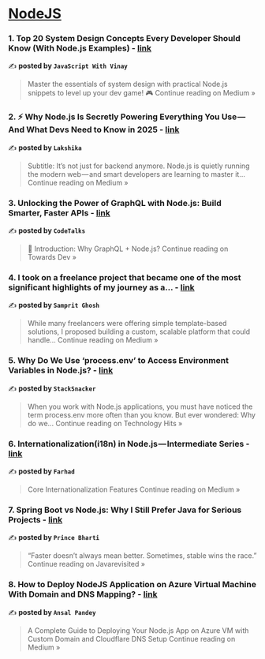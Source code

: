 
<h1><a href=https://medium.com/tag/nodejs/recommended target="_blank" rel="noopener noreferrer">NodeJS</a></h1>
<h3>1.  Top 20 System Design Concepts Every Developer Should Know (With Node.js Examples) - <a href="https://medium.com/@javaScriptwithvinay/top-20-system-design-concepts-every-developer-should-know-with-node-js-examples-e0b2b5fa683c?source=rss------nodejs-5" target="_blank" rel="noopener noreferrer">link</a></h3>

✍️ **posted by `JavaScript With Vinay`**

<blockquote>Master the essentials of system design with practical Node.js snippets to level up your dev game! 🎮
Continue reading on Medium »</blockquote>

<h3>2. ⚡️ Why Node.js Is Secretly Powering Everything You Use — And What Devs Need to Know in 2025 - <a href="https://medium.com/@lakshitagangola123/%EF%B8%8F-why-node-js-is-secretly-powering-everything-you-use-and-what-devs-need-to-know-in-2025-e2346a23974c?source=rss------nodejs-5" target="_blank" rel="noopener noreferrer">link</a></h3>

✍️ **posted by `Lakshika`**

<blockquote>Subtitle: It’s not just for backend anymore. Node.js is quietly running the modern web — and smart developers are learning to master it…
Continue reading on Medium »</blockquote>

<h3>3. Unlocking the Power of GraphQL with Node.js: Build Smarter, Faster APIs - <a href="https://towardsdev.com/unlocking-the-power-of-graphql-with-node-js-build-smarter-faster-apis-032b381d8fbb?source=rss------nodejs-5" target="_blank" rel="noopener noreferrer">link</a></h3>

✍️ **posted by `CodeTalks`**

<blockquote>🚀 Introduction: Why GraphQL + Node.js?
Continue reading on Towards Dev »</blockquote>

<h3>4. I took on a freelance project that became one of the most significant highlights of my journey as a… - <a href="https://medium.com/@sampritghosh310/i-took-on-a-freelance-project-that-became-one-of-the-most-significant-highlights-of-my-journey-as-a-aa838ad62b6f?source=rss------nodejs-5" target="_blank" rel="noopener noreferrer">link</a></h3>

✍️ **posted by `Samprit Ghosh`**

<blockquote>While many freelancers were offering simple template-based solutions, I proposed building a custom, scalable platform that could handle…
Continue reading on Medium »</blockquote>

<h3>5. Why Do We Use ‘process.env’ to Access Environment Variables in Node.js? - <a href="https://medium.com/technology-hits/why-do-we-use-process-env-to-access-environment-variables-in-node-js-d1740a3363fe?source=rss------nodejs-5" target="_blank" rel="noopener noreferrer">link</a></h3>

✍️ **posted by `StackSnacker`**

<blockquote>When you work with Node.js applications, you must have noticed the term process.env more often than you know. But ever wondered: Why do we…
Continue reading on Technology Hits »</blockquote>

<h3>6. Internationalization(i18n) in Node.js — Intermediate Series - <a href="https://medium.com/@farhad.gulizada/internationalization-i18n-in-node-js-intermediate-series-8278e94220da?source=rss------nodejs-5" target="_blank" rel="noopener noreferrer">link</a></h3>

✍️ **posted by `Farhad`**

<blockquote>Core Internationalization Features
Continue reading on Medium »</blockquote>

<h3>7. Spring Boot vs Node.js: Why I Still Prefer Java for Serious Projects - <a href="https://medium.com/javarevisited/spring-boot-vs-node-js-why-i-still-prefer-java-for-serious-projects-1a748823e127?source=rss------nodejs-5" target="_blank" rel="noopener noreferrer">link</a></h3>

✍️ **posted by `Prince Bharti`**

<blockquote>“Faster doesn’t always mean better. Sometimes, stable wins the race.”
Continue reading on Javarevisited »</blockquote>

<h3>8. How to Deploy NodeJS Application on Azure Virtual Machine With Domain and DNS Mapping? - <a href="https://medium.com/@ansalpandey/how-to-deploy-nodejs-application-on-azure-virtual-machine-with-domain-and-dns-mapping-9c73ee1955df?source=rss------nodejs-5" target="_blank" rel="noopener noreferrer">link</a></h3>

✍️ **posted by `Ansal Pandey`**

<blockquote>A Complete Guide to Deploying Your Node.js App on Azure VM with Custom Domain and Cloudflare DNS Setup
Continue reading on Medium »</blockquote>

